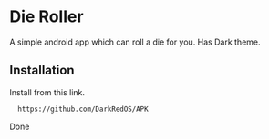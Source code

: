 
# Die Roller

A simple android app which can roll a die for you. Has Dark theme.

## Installation

Install from this link.

```bash
  https://github.com/DarkRedOS/APK
```
Done